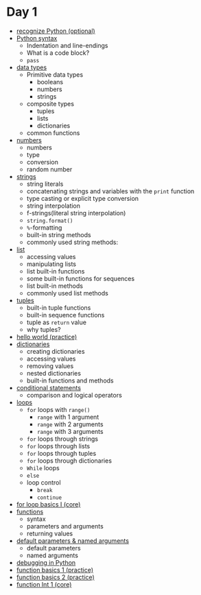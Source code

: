 # Day 1

- [recognize Python (optional)]()
- [Python syntax](python_syntax.py)
  - Indentation and line-endings
  - What is a code block?
  - `pass`
- [data types](data_types.py)
  - Primitive data types
    - booleans
    - numbers
    - strings
  - composite types
    - tuples
    - lists
    - dictionaries
  - common functions
- [numbers](numbers.py)
  - numbers
  - type
  - conversion
  - random number
- [strings](strings.py)
  - string literals
  - concatenating strings and variables with the `print` function
  - type casting or explicit type conversion
  - string interpolation
  - f-strings(literal string interpolation)
  - `string.format()`
  - `%`-formatting
  - built-in string methods
  - commonly used string methods:
- [list](lists.py)
  - accessing values
  - manipulating lists
  - list built-in functions
  - some built-in functions for sequences
  - list built-in methods
  - commonly used list methods
- [tuples](tuples.py)
  - built-in tuple functions
  - built-in sequence functions
  - tuple as `return` value
  - why tuples?
- [hello world (practice)](hello_world.py)
- [dictionaries](dictionaries.py)
  - creating dictionaries
  - accessing values
  - removing values
  - nested dictionaries
  - built-in functions and methods
- [conditional statements](conditional_statements.py)
  - comparison and logical operators
- [loops](loops)
  - `for` loops with `range()`
    - `range` with 1 argument
    - `range` with 2 arguments
    - `range` with 3 arguments
  - `for` loops through strings
  - `for` loops through lists
  - `for` loops through tuples
  - `for` loops through dictionaries
  - `While` loops
  - `else`
  - loop control
    - `break`
    - `continue`
- [for loop basics I (core)](for_loop_basics1.py)
- [functions](functions.py)
  - syntax
  - parameters and arguments
  - returning values
- [default parameters & named arguments](def_params_named_arg.py)
  - default parameters
  - named arguments
- [debugging in Python](debugging.py)
- [function basics 1 (practice)](fun_basics1.py)
- [function basics 2 (practice)](fun_basics2.py)
- [function Int 1 (core)](fun_int1.py)

  